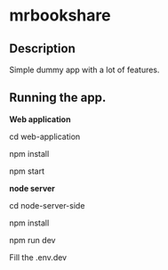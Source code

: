 # mrbookshare

## Description

Simple dummy app with a lot of features.

## Running the app.

**Web application**

cd web-application

npm install

npm start

**node server**

cd node-server-side

npm install

npm run dev

Fill the .env.dev
